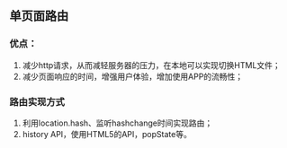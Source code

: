 ## 单页面路由
### 优点：
1. 减少http请求，从而减轻服务器的压力，在本地可以实现切换HTML文件；
2. 减少页面响应的时间，增强用户体验，增加使用APP的流畅性；

### 路由实现方式
1. 利用location.hash、监听hashchange时间实现路由；
2. history API，使用HTML5的API，popState等。